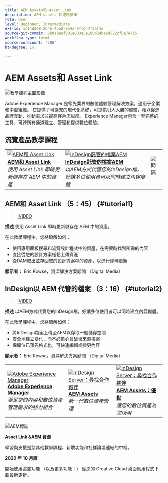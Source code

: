 ```yaml
---
title: AEM Assets和 Asset Link
description: AEM sssets 和連結清單
role: User
level: Beginner, Intermediate
exl-id: 1c14d3e8-2d4b-45a2-9a4a-efc044f2af1e
source-git-commit: 6b819aef801e003e5a160d24ba69522cf6a7e715
workflow-type: tm+mt
source-wordcount: '386'
ht-degree: 1%

---
```


# AEM Assets和 Asset Link

![教學課程主圖影像](../assets/AEM.jpg)

Adobe Experience Manager 是領先業界的數位體驗管理解決方案，適用于企業和中型組織。 它提供了可擴充的現代化基礎，可提供引人入勝的體驗，藉以促進品牌互動、推動需求並提高客戶忠誠度。 Experience Manager包含一套完整的工具，可跨所有通道建立、管理和提供數位體驗。

## 流覽產品教學課程

<table style="table-layout:fixed">
<tr>
 <td>
   <a href="aem.md#tutorial1">
      <img alt="AEM和 Asset Link" src="../assets/aem_assetlink_rowse_thumbnail.jpg" />
   </a>
    <div>
   <a href="aem.md#tutorial1"><strong>AEM和 Asset Link</strong></a>
    </div>
    <em>使用 Asset Link 即時更新儲存在 AEM 中的資產</em>
    <br>
  </td>
   <td>
   <a href="aem.md#tutorial2">
      <img alt="InDesign託管的檔案AEM" src="../assets/InDesign-Files-Hosten-in-AEM.jpg" />
   </a>
    <div>
   <a href="aem.md#tutorial2"><strong>InDesign託管的檔案AEM</strong></a>
    </div>
    <em>以AEM方式代管您的InDesign檔，好讓多位使用者可以同時建立內容變體</em>
    <br>
  </td>
  <td>
    <img alt="間隔" src="../assets/Whitespacer.png" />
    <div>
    <br>
  </td>
</tr>
</table>

## AEM和 Asset Link （5：45） {#tutorial1}

>[!VIDEO](https://video.tv.adobe.com/v/326828?hidetitle=true)

**描述**
使用 Asset Link 即時更新儲存在 AEM 中的資產。

在此教學課程中，您將瞭解如何：
* 使用專用面板搜尋和流覽設計程式中的資產，在需要時找到所需的內容
* 直接從您的設計方案輕鬆上傳資產
* 從DAM取出並存回您的設計方案中的資產，以進行即時更新

**顯示者：**
Eric Rowse，資深解決方案顧問 （Digital Media）

## InDesign以 AEM 代管的檔案 （3：16） {#tutorial2}

>[!VIDEO](https://video.tv.adobe.com/v/326829?hidetitle=true)

**描述**
以AEM方式代管您的InDesign檔，好讓多位使用者可以同時建立內容變體。

在此教學課程中，您將瞭解如何：
* 將InDesign檔案上傳至AEM以存取一般儲存空間
* 安全地建立變化，而不必擔心會破壞來源檔案
* 檔欄位已預先格式化，可快速編輯或變更內容

**顯示者：**
Eric Rowse，資深解決方案顧問 （Digital Media）

<table style="table-layout:fixed">
<tr>
 <td>
   <a href="https://www.adobe.com/marketing/experience-manager.html">
      <img alt="Adobe Experience Manager" src="../assets/AEM_Thumbnail.jpg" />
   </a>
    <div>
   <a href="https://www.adobe.com/marketing/experience-manager.html"><strong>Adobe Experience Manager</strong></a>
    </div>
    <em>滿足您的內容和數位資產管理需求的強力組合</em>
    <br>
  </td>
  <td>
   <a href="https://www.adobe.com/marketing/experience-manager-assets.html">
      <img alt="InDesign Server：尋找合作夥伴" src="../assets/AEM_Thumbnail.jpg" />
   </a>
    <div>
   <a href="https://www.adobe.com/marketing/experience-manager-assets.html"><strong>AEM Assets</strong></a>
    </div>
    <em>新一代數位資產管理</em>
    <br>
  </td>
  <td>
   <a href="https://www.adobe.com/marketing/experience-manager-assets/benefits.html">
      <img alt="InDesign Server：尋找合作夥伴" src="../assets/AEM_Thumbnail.jpg" />
   </a>
    <div>
   <a href="https://www.adobe.com/marketing/experience-manager-assets/benefits.html"><strong>AEM Assets：優點</strong></a>
    </div>
    <em>讓您的數位資產為您所用</em>
    <br>
  </td>
</tr>
</table>

![AEM標誌](../assets/aem_appicon_noshadow_96.png)

**Asset Link &amp;AEM 資源**

[](https://helpx.adobe.com/support/experience-manager.html)學習與支援是您其他教學課程、新增功能和社群論壇連結的中樞。

**2020 年 10 月版**

開始使用這些功能 （以及更多功能！） 從您的 Creative Cloud 桌面應用程式下載最新更新。
